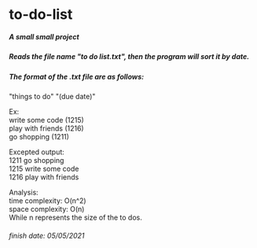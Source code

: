 # to-do-list  
  
##### A small small project
##### Reads the file name "to do list.txt", then the program will sort it by date.  
##### The format of the .txt file are as follows:  

"things to do" "(due date)"  
  
Ex:  
write some code (1215)  
play with friends (1216)  
go shopping (1211)  

Excepted output:  
1211 go shopping  
1215 write some code  
1216 play with friends  
  
Analysis:  
time complexity: O(n^2)  
space complexity: O(n)  
While n represents the size of the to dos.  
  
###### finish date: 05/05/2021
